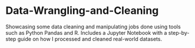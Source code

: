 # Data-Wrangling-and-Cleaning
Showcasing some data cleaning and manipulating jobs done using tools such as Python Pandas and R. Includes a Jupyter Notebook with a step-by-step guide on how I processed and cleaned  real-world datasets.
